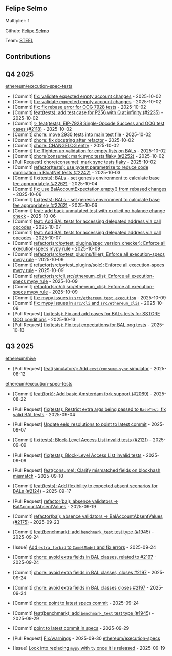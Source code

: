 ## Felipe Selmo

Multiplier: 1

Github: [Felipe Selmo](https://github.com/fselmo/)

Team: [STEEL](https://github.com/ethereum/execution-spec-tests)

## Contributions

## Q4 2025


[ethereum/execution-spec-tests](https://github.com/ethereum/execution-spec-tests)
* [Commit] [fix: validate expected empty account changes](https://github.com/ethereum/execution-spec-tests/commit/817ad0f786bfde2c3194210746db23b241173938) - 2025-10-02
* [Commit] [fix: validate expected empty account changes](https://github.com/ethereum/execution-spec-tests/commit/a954e50ab7aa0218e3c5c632cb78e03a88f90187) - 2025-10-02
* [Commit] [fix: fix rebase error for OOG 7928 tests](https://github.com/ethereum/execution-spec-tests/commit/d79d2f6a817862bfd9ef971a40bbffda2f56b7f2) - 2025-10-02
* [Commit] [feat(tests): add test case for P256 with Q at infinity (#2235)](https://github.com/ethereum/execution-spec-tests/commit/90b15e6c82bda3c73b514af99fd024e524f57231) - 2025-10-02
* [Commit] [✨ feat(tests): EIP-7928 Single-Opcode Success and OOG test cases (#2118)](https://github.com/ethereum/execution-spec-tests/commit/ae9b597612c37a0c7c6961747cf8062cf1e4ff66) - 2025-10-02
* [Commit] [chore: move 2930 tests into main test file](https://github.com/ethereum/execution-spec-tests/commit/0c6bf2bc8c9160aa4cdd9db7cce9bba4153739c0) - 2025-10-02
* [Commit] [chore: fix docstring after refactor](https://github.com/ethereum/execution-spec-tests/commit/2c0817f64df8827dcbaa5963ef0832f35149065b) - 2025-10-02
* [Commit] [chore: CHANGELOG entry](https://github.com/ethereum/execution-spec-tests/commit/750dd35bcbb3be12a93a16cfc798bbf0c58a8f00) - 2025-10-02
* [Commit] [fix: Tighten up validation for empty lists on BALs](https://github.com/ethereum/execution-spec-tests/commit/9140acef0f50bc8ec13e49435234e12d7dd907f4) - 2025-10-02
* [Commit] [chore(consume): mark sync tests flaky (#2252)](https://github.com/ethereum/execution-spec-tests/commit/835e0a741f8143e69c39c6c8766c3befc1e07f6a) - 2025-10-02
* [Pull Request] [chore(consume): mark sync tests flaky](https://github.com/ethereum/execution-spec-tests/pull/2252) - 2025-10-02
* [Commit] [refactor(tests): use pytest parametrize to reduce code duplication in BloatNet tests (#2242)](https://github.com/ethereum/execution-spec-tests/commit/14d7a5decede68a343fa2047adb139f9fbc957c1) - 2025-10-03
* [Commit] [fix(tests): BALs - set genesis environment to calculate base fee appropriately (#2262)](https://github.com/ethereum/execution-spec-tests/commit/ef11a98dd378e9ec07f86edc31246e826b9efff8) - 2025-10-04
* [Commit] [fix: use BalAccountExpectation.empty() from rebased changes](https://github.com/ethereum/execution-spec-tests/commit/ddd70d7a957c56f53a032506f72b8f20fc204606) - 2025-10-06
* [Commit] [fix(tests): BALs - set genesis environment to calculate base fee appropriately (#2262)](https://github.com/ethereum/execution-spec-tests/commit/ef11a98dd378e9ec07f86edc31246e826b9efff8) - 2025-10-06
* [Commit] [feat: add back unmutated test with explicit no balance change check](https://github.com/ethereum/execution-spec-tests/commit/346f4e2a9a15806722aa078394ca52e692ec79c8) - 2025-10-06
* [Commit] [feat: Add BAL tests for accessing delegated address via call opcodes](https://github.com/ethereum/execution-spec-tests/commit/a73376d0ad0c1b60563cac2e8fe57a83774d733f) - 2025-10-07
* [Commit] [feat: Add BAL tests for accessing delegated address via call opcodes](https://github.com/ethereum/execution-spec-tests/commit/c1599e2ec3f01fb956002ca2681049286962c212) - 2025-10-07
* [Commit] [refactor(src/pytest_plugins/spec_version_checker): Enforce all execution-specs mypy rule](https://github.com/ethereum/execution-spec-tests/commit/ec9bb95234be93002ce645860af25465ed6a7c29) - 2025-10-09
* [Commit] [refactor(src/pytest_plugins/filler): Enforce all execution-specs mypy rule](https://github.com/ethereum/execution-spec-tests/commit/e230d53dbec57c10a5e9e290e01494cb28eb47a8) - 2025-10-09
* [Commit] [refactor(src/pytest_plugins/solc): Enforce all execution-specs mypy rule](https://github.com/ethereum/execution-spec-tests/commit/095bf01be2ded5cce32a5a5d870af6464dfa1606) - 2025-10-09
* [Commit] [refactor(src/cli,src/ethereum_clis): Enforce all execution-specs mypy rule](https://github.com/ethereum/execution-spec-tests/commit/626487c4aa603f216e9b90e97112c2a56cc53afd) - 2025-10-09
* [Commit] [refactor(src/cli,src/ethereum_clis): Enforce all execution-specs mypy rule](https://github.com/ethereum/execution-spec-tests/commit/c5d9c35cdd6935861f4ebfa7b8e6364dc76cdfdf) - 2025-10-09
* [Commit] [fix: mypy issues in `src/ethereum_test_execution`](https://github.com/ethereum/execution-spec-tests/commit/8edc6ce8ef0b35a4838fcfa0e014a8548e0ad1d9) - 2025-10-09
* [Commit] [fix: mypy issues in `src/cli` and `src/ethereum_clis`](https://github.com/ethereum/execution-spec-tests/commit/257558972b4cef8299b765a95d5d5002c62d9ecb) - 2025-10-09
* [Pull Request] [fix(tests): Fix and add cases for BALs tests for SSTORE OOG conditions](https://github.com/ethereum/execution-spec-tests/pull/2297) - 2025-10-13
* [Pull Request] [fix(tests): Fix test expectations for BAL oog tests](https://github.com/ethereum/execution-spec-tests/pull/2293) - 2025-10-13
## Q3 2025

[ethereum/hive](https://github.com/ethereum/hive)
* [Pull Request] [feat(simulators): Add ``eest/consume-sync`` simulator](https://github.com/ethereum/hive/pull/1328) - 2025-08-12

[ethereum/execution-spec-tests](https://github.com/ethereum/execution-spec-tests)
* [Commit] [feat(fork): Add basic Amsterdam fork support (#2069)](https://github.com/ethereum/execution-spec-tests/commit/90592a8187fc39f90b8d6c7a0770e37e3fb0d8c7) - 2025-08-22
* [Pull Request] [fix(tests): Restrict extra args being passed to `BaseTest`; fix valid BAL tests](https://github.com/ethereum/execution-spec-tests/pull/2102) - 2025-09-04
* [Pull Request] [Update eels_resolutions to point to latest commit](https://github.com/ethereum/execution-spec-tests/pull/2106) - 2025-09-07
* [Commit] [fix(tests): Block-Level Access List invalid tests (#2121)](https://github.com/ethereum/execution-spec-tests/commit/5f6205837a9fc8cd4e05993204e373acc79605ad) - 2025-09-09
* [Pull Request] [fix(tests): Block-Level Access List invalid tests](https://github.com/ethereum/execution-spec-tests/pull/2121) - 2025-09-09
* [Pull Request] [feat(consume): Clarify mismatched fields on blockhash mismatch](https://github.com/ethereum/execution-spec-tests/pull/2126) - 2025-09-10
* [Commit] [feat(tests): Add flexibility to expected absent scenarios for BALs (#2124)](https://github.com/ethereum/execution-spec-tests/commit/291fe00e65d82e05ca2bd5e7a49e4ac4a8c7a5b9) - 2025-09-17
* [Pull Request] [refactor(bal): absence validators -> BalAccountAbsentValues](https://github.com/ethereum/execution-spec-tests/pull/2175) - 2025-09-19

* [Commit] [refactor(bal): absence validators -> BalAccountAbsentValues (#2175)](https://github.com/ethereum/execution-spec-tests/commit/99af8e3870bdc05a1997785080549f09ceb3a945) - 2025-09-23
* [Commit] [feat(benchmark): add `benchmark_test` test type (#1945)](https://github.com/ethereum/execution-spec-tests/commit/a2f28413de99d10d349844872a860a340cb2f345) - 2025-09-24
* [Issue] [Add `extra_forbid` to `CamelModel` and fix errors](https://github.com/ethereum/execution-spec-tests/issues/2198) - 2025-09-24
* [Commit] [chore: avoid extra fields in BAL classes, related to #2197](https://github.com/ethereum/execution-spec-tests/commit/88fdf5e6c33f5d1b6e39a26a73d676486cbe6bd8) - 2025-09-24
* [Commit] [chore: avoid extra fields in BAL classes, closes #2197](https://github.com/ethereum/execution-spec-tests/commit/50d376a8138cd93487b82e04d3144863d7eaed08) - 2025-09-24
* [Commit] [chore: avoid extra fields in BAL classes closes #2197](https://github.com/ethereum/execution-spec-tests/commit/febdd5f94a4603bbd24db162765cbba1bae822c3) - 2025-09-24
* [Commit] [chore: point to latest specs commit](https://github.com/ethereum/execution-spec-tests/commit/43bfb815864a9dfd83b47ec7094c1826dd6ed43c) - 2025-09-24
* [Commit] [feat(benchmark): add `benchmark_test` test type (#1945)](https://github.com/ethereum/execution-spec-tests/commit/a2f28413de99d10d349844872a860a340cb2f345) - 2025-09-29
* [Commit] [point to latest commit in specs](https://github.com/ethereum/execution-spec-tests/commit/2e1d2dc9f54e4fbf2520cbb8c0eca34b666371cd) - 2025-09-29
* [Pull Request] [Fix/warnings](https://github.com/ethereum/execution-spec-tests/pull/2239) - 2025-09-30
[ethereum/execution-specs](https://github.com/ethereum/execution-specs)
* [Issue] [Look into replacing `mypy` with `ty` once it is released](https://github.com/ethereum/execution-specs/issues/1431) - 2025-09-19
